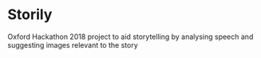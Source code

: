 # Storily
Oxford Hackathon 2018 project to aid storytelling by analysing speech and suggesting images relevant to the story 
